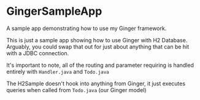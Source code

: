 # GingerSampleApp
A sample app demonstrating how to use my Ginger framework.

This is just a sample app showing how to use Ginger with H2 Database. Arguably, you could swap that out for just about anything that can be hit with a JDBC connection.

It's important to note, all of the routing and parameter requiring is handled entirely with `Handler.java` and `Todo.java`

The H2Sample doesn't hook into anything from Ginger, it just executes queries when called from `Todo.java` (our Ginger model)
